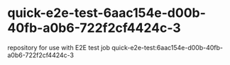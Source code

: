 # quick-e2e-test-6aac154e-d00b-40fb-a0b6-722f2cf4424c-3
repository for use with E2E test job quick-e2e-test:6aac154e-d00b-40fb-a0b6-722f2cf4424c-3
